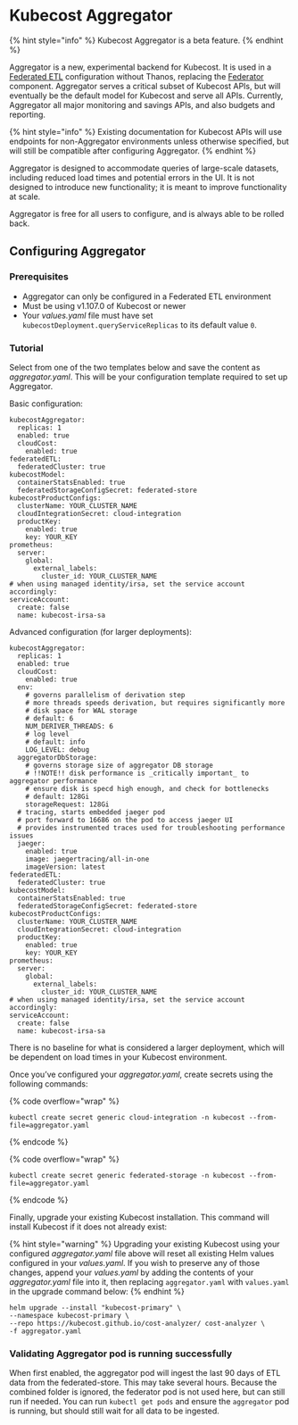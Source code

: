 # Kubecost Aggregator

{% hint style="info" %}
Kubecost Aggregator is a beta feature.
{% endhint %}

Aggregator is a new, experimental backend for Kubecost. It is used in a [Federated ETL](/install-and-configure/install/multi-cluster/federated-etl/federated-etl.md) configuration without Thanos, replacing the [Federator](/install-and-configure/install/multi-cluster/federated-etl/federated-etl.md#other-components) component.
Aggregator serves a critical subset of Kubecost APIs, but will eventually be the default model for Kubecost and serve all APIs. Currently, Aggregator all major monitoring and savings APIs, and also budgets and reporting.

{% hint style="info" %}
Existing documentation for Kubecost APIs will use endpoints for non-Aggregator environments unless otherwise specified, but will still be compatible after configuring Aggregator.
{% endhint %}

Aggregator is designed to accommodate queries of large-scale datasets, including reduced load times and potential errors in the UI. It is not designed to introduce new functionality; it is meant to improve functionality at scale.

Aggregator is free for all users to configure, and is always able to be rolled back.

## Configuring Aggregator

### Prerequisites

* Aggregator can only be configured in a Federated ETL environment
* Must be using v1.107.0 of Kubecost or newer
* Your *values.yaml* file must have set `kubecostDeployment.queryServiceReplicas` to its default value `0`. 

### Tutorial

Select from one of the two templates below and save the content as *aggregator.yaml*. This will be your configuration template required to set up Aggregator.

Basic configuration:

```
kubecostAggregator:
  replicas: 1
  enabled: true
  cloudCost:
    enabled: true
federatedETL:
  federatedCluster: true
kubecostModel:
  containerStatsEnabled: true
  federatedStorageConfigSecret: federated-store
kubecostProductConfigs:
  clusterName: YOUR_CLUSTER_NAME
  cloudIntegrationSecret: cloud-integration
  productKey:
    enabled: true
    key: YOUR_KEY
prometheus:
  server:
    global:
      external_labels:
        cluster_id: YOUR_CLUSTER_NAME
# when using managed identity/irsa, set the service account accordingly:
serviceAccount:
  create: false
  name: kubecost-irsa-sa
```

Advanced configuration (for larger deployments):

```
kubecostAggregator:
  replicas: 1
  enabled: true
  cloudCost:
    enabled: true
  env:
    # governs parallelism of derivation step
    # more threads speeds derivation, but requires significantly more 
    # disk space for WAL storage
    # default: 6
    NUM_DERIVER_THREADS: 6
    # log level
    # default: info
    LOG_LEVEL: debug
  aggregatorDbStorage:
    # governs storage size of aggregator DB storage
    # !!NOTE!! disk performance is _critically important_ to aggregator performance
    # ensure disk is specd high enough, and check for bottlenecks
    # default: 128Gi
    storageRequest: 128Gi
  # tracing, starts embedded jaeger pod
  # port forward to 16686 on the pod to access jaeger UI 
  # provides instrumented traces used for troubleshooting performance issues
  jaeger:
    enabled: true
    image: jaegertracing/all-in-one
    imageVersion: latest
federatedETL:
  federatedCluster: true
kubecostModel:
  containerStatsEnabled: true
  federatedStorageConfigSecret: federated-store
kubecostProductConfigs:
  clusterName: YOUR_CLUSTER_NAME
  cloudIntegrationSecret: cloud-integration
  productKey:
    enabled: true
    key: YOUR_KEY
prometheus:
  server:
    global:
      external_labels:
        cluster_id: YOUR_CLUSTER_NAME
# when using managed identity/irsa, set the service account accordingly:
serviceAccount:
  create: false
  name: kubecost-irsa-sa
```

There is no baseline for what is considered a larger deployment, which will be dependent on load times in your Kubecost environment.

Once you’ve configured your *aggregator.yaml*, create secrets using the following commands:

{% code overflow="wrap" %}
```
kubectl create secret generic cloud-integration -n kubecost --from-file=aggregator.yaml
```
{% endcode %}

{% code overflow="wrap" %}
```
kubectl create secret generic federated-storage -n kubecost --from-file=aggregator.yaml
```
{% endcode %}

Finally, upgrade your existing Kubecost installation. This command will install Kubecost if it does not already exist:

{% hint style="warning" %}
Upgrading your existing Kubecost using your configured *aggregator.yaml* file above will reset all existing Helm values configured in your *values.yaml*. If you wish to preserve any of those changes, append your *values.yaml* by adding the contents of your *aggregator.yaml* file into it, then replacing `aggregator.yaml` with `values.yaml` in the upgrade command below:
{% endhint %}

```
helm upgrade --install "kubecost-primary" \
--namespace kubecost-primary \
--repo https://kubecost.github.io/cost-analyzer/ cost-analyzer \
-f aggregator.yaml
```

### Validating Aggregator pod is running successfully

When first enabled, the aggregator pod will ingest the last 90 days of ETL data from the federated-store. This may take several hours. Because the combined folder is ignored, the federator pod is not used here, but can still run if needed. You can run `kubectl get pods` and ensure the `aggregator` pod is running, but should still wait for all data to be ingested.

